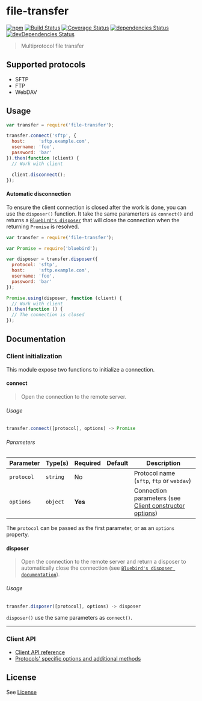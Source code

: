 # file-transfer

[![npm](https://img.shields.io/npm/v/file-transfer.svg?maxAge=3600)](https://www.npmjs.com/package/file-transfer)
[![Build Status](https://travis-ci.org/fldubois/file-transfer.svg?branch=master)](https://travis-ci.org/fldubois/file-transfer)
[![Coverage Status](https://coveralls.io/repos/github/fldubois/file-transfer/badge.svg?branch=master)](https://coveralls.io/github/fldubois/file-transfer?branch=master)
[![dependencies Status](https://david-dm.org/fldubois/file-transfer/status.svg)](https://david-dm.org/fldubois/file-transfer)
[![devDependencies Status](https://david-dm.org/fldubois/file-transfer/dev-status.svg)](https://david-dm.org/fldubois/file-transfer?type=dev)

> Multiprotocol file transfer

## Supported protocols

* SFTP
* FTP
* WebDAV

## Usage

```js
var transfer = require('file-transfer');

transfer.connect('sftp', {
  host:     'sftp.example.com',
  username: 'foo',
  password: 'bar'
}).then(function (client) {
  // Work with client

  client.disconnect();
});
```

#### Automatic disconnection

To ensure the client connection is closed after the work is done, you can use the `disposer()` function.
It take the same paramerters as `connect()` and returns a [`Bluebird's disposer`](http://bluebirdjs.com/docs/api/disposer.html) that will close the connection when the returning `Promise` is resolved.

```js
var transfer = require('file-transfer');

var Promise = require('bluebird');

var disposer = transfer.disposer({
  protocol: 'sftp',
  host:     'sftp.example.com',
  username: 'foo',
  password: 'bar'
});

Promise.using(disposer, function (client) {
  // Work with client
}).then(function () {
  // The connection is closed
});
```

## Documentation

### Client initialization

This module expose two functions to initialize a connection.

#### connect

> Open the connection to the remote server.

###### Usage

```js
transfer.connect([protocol], options) -> Promise
```

###### Parameters

| Parameter    | Type(s)  | Required | Default | Description                                                                      |
| ------------ | -------- | -------- | --------| -------------------------------------------------------------------------------- |
| `protocol`   | `string` | No       |         | Protocol name (`sftp`, `ftp` or `webdav`)                                        |
| `options`    | `object` | **Yes**  |         | Connection parameters (see [Client constructor options](docs/client.md#options)) |

The `protocol` can be passed as the first parameter, or as an `options` property.

#### disposer

> Open the connection to the remote server and return a disposer to automatically close the connection (see [`Bluebird's disposer documentation`](http://bluebirdjs.com/docs/api/disposer.html)).

###### Usage

```js
transfer.disposer([protocol], options) -> disposer
```

`disposer()` use the same parameters as `connect()`.

---

### Client API

* [Client API reference](docs/client.md)
* [Protocols' specific options and additional methods](docs/protocols.md)

## License

See [License](LICENSE)
